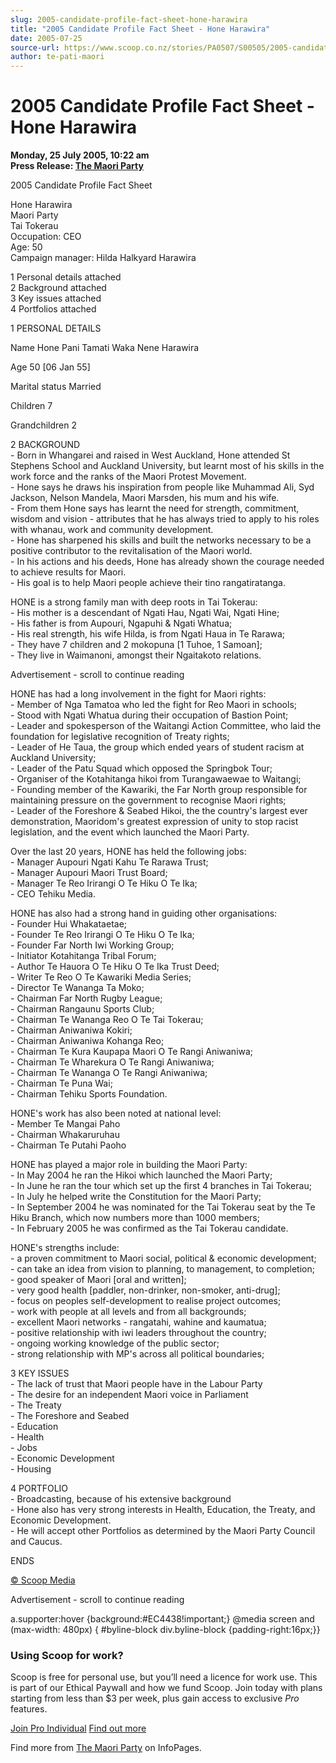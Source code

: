 ```yaml
---
slug: 2005-candidate-profile-fact-sheet-hone-harawira
title: "2005 Candidate Profile Fact Sheet - Hone Harawira"
date: 2005-07-25
source-url: https://www.scoop.co.nz/stories/PA0507/S00505/2005-candidate-profile-fact-sheet-hone-harawira.htm
author: te-pati-maori
---
```

2005 Candidate Profile Fact Sheet - Hone Harawira
=================================================

**Monday, 25 July 2005, 10:22 am**  
**Press Release: [The Maori Party](https://info.scoop.co.nz/The_Maori_Party)**

2005 Candidate Profile Fact Sheet

Hone Harawira  
Maori Party  
Tai Tokerau  
Occupation: CEO  
Age: 50  
Campaign manager: Hilda Halkyard Harawira

1 Personal details attached  
2 Background attached  
3 Key issues attached  
4 Portfolios attached

1 PERSONAL DETAILS

Name Hone Pani Tamati Waka Nene Harawira

Age 50 \[06 Jan 55\]

Marital status Married

Children 7

Grandchildren 2

2 BACKGROUND  
\- Born in Whangarei and raised in West Auckland, Hone attended St Stephens School and Auckland University, but learnt most of his skills in the work force and the ranks of the Maori Protest Movement.  
\- Hone says he draws his inspiration from people like Muhammad Ali, Syd Jackson, Nelson Mandela, Maori Marsden, his mum and his wife.  
\- From them Hone says has learnt the need for strength, commitment, wisdom and vision - attributes that he has always tried to apply to his roles with whanau, work and community development.  
\- Hone has sharpened his skills and built the networks necessary to be a positive contributor to the revitalisation of the Maori world.  
\- In his actions and his deeds, Hone has already shown the courage needed to achieve results for Maori.  
\- His goal is to help Maori people achieve their tino rangatiratanga.

HONE is a strong family man with deep roots in Tai Tokerau:  
\- His mother is a descendant of Ngati Hau, Ngati Wai, Ngati Hine;  
\- His father is from Aupouri, Ngapuhi & Ngati Whatua;  
\- His real strength, his wife Hilda, is from Ngati Haua in Te Rarawa;  
\- They have 7 children and 2 mokopuna \[1 Tuhoe, 1 Samoan\];  
\- They live in Waimanoni, amongst their Ngaitakoto relations.

Advertisement - scroll to continue reading





HONE has had a long involvement in the fight for Maori rights:  
\- Member of Nga Tamatoa who led the fight for Reo Maori in schools;  
\- Stood with Ngati Whatua during their occupation of Bastion Point;  
\- Leader and spokesperson of the Waitangi Action Committee, who laid the foundation for legislative recognition of Treaty rights;  
\- Leader of He Taua, the group which ended years of student racism at Auckland University;  
\- Leader of the Patu Squad which opposed the Springbok Tour;  
\- Organiser of the Kotahitanga hikoi from Turangawaewae to Waitangi;  
\- Founding member of the Kawariki, the Far North group responsible for maintaining pressure on the government to recognise Maori rights;  
\- Leader of the Foreshore & Seabed Hikoi, the the country's largest ever demonstration, Maoridom's greatest expression of unity to stop racist legislation, and the event which launched the Maori Party.

Over the last 20 years, HONE has held the following jobs:  
\- Manager Aupouri Ngati Kahu Te Rarawa Trust;  
\- Manager Aupouri Maori Trust Board;  
\- Manager Te Reo Irirangi O Te Hiku O Te Ika;  
\- CEO Tehiku Media.

HONE has also had a strong hand in guiding other organisations:  
\- Founder Hui Whakataetae;  
\- Founder Te Reo Irirangi O Te Hiku O Te Ika;  
\- Founder Far North Iwi Working Group;  
\- Initiator Kotahitanga Tribal Forum;  
\- Author Te Hauora O Te Hiku O Te Ika Trust Deed;  
\- Writer Te Reo O Te Kawariki Media Series;  
\- Director Te Wananga Ta Moko;  
\- Chairman Far North Rugby League;  
\- Chairman Rangaunu Sports Club;  
\- Chairman Te Wananga Reo O Te Tai Tokerau;  
\- Chairman Aniwaniwa Kokiri;  
\- Chairman Aniwaniwa Kohanga Reo;  
\- Chairman Te Kura Kaupapa Maori O Te Rangi Aniwaniwa;  
\- Chairman Te Wharekura O Te Rangi Aniwaniwa;  
\- Chairman Te Wananga O Te Rangi Aniwaniwa;  
\- Chairman Te Puna Wai;  
\- Chairman Tehiku Sports Foundation.

HONE's work has also been noted at national level:  
\- Member Te Mangai Paho  
\- Chairman Whakaruruhau  
\- Chairman Te Putahi Paoho

HONE has played a major role in building the Maori Party:  
\- In May 2004 he ran the Hikoi which launched the Maori Party;  
\- In June he ran the tour which set up the first 4 branches in Tai Tokerau;  
\- In July he helped write the Constitution for the Maori Party;  
\- In September 2004 he was nominated for the Tai Tokerau seat by the Te Hiku Branch, which now numbers more than 1000 members;  
\- In February 2005 he was confirmed as the Tai Tokerau candidate.

HONE's strengths include:  
\- a proven commitment to Maori social, political & economic development;  
\- can take an idea from vision to planning, to management, to completion;  
\- good speaker of Maori \[oral and written\];  
\- very good health \[paddler, non-drinker, non-smoker, anti-drug\];  
\- focus on peoples self-development to realise project outcomes;  
\- work with people at all levels and from all backgrounds;  
\- excellent Maori networks - rangatahi, wahine and kaumatua;  
\- positive relationship with iwi leaders throughout the country;  
\- ongoing working knowledge of the public sector;  
\- strong relationship with MP's across all political boundaries;

3 KEY ISSUES  
\- The lack of trust that Maori people have in the Labour Party  
\- The desire for an independent Maori voice in Parliament  
\- The Treaty  
\- The Foreshore and Seabed  
\- Education  
\- Health  
\- Jobs  
\- Economic Development  
\- Housing

4 PORTFOLIO  
\- Broadcasting, because of his extensive background  
\- Hone also has very strong interests in Health, Education, the Treaty, and Economic Development.  
\- He will accept other Portfolios as determined by the Maori Party Council and Caucus.

ENDS

  

[© Scoop Media](http://www.scoop.co.nz/about/terms.html)  

Advertisement - scroll to continue reading



a.supporter:hover {background:#EC4438!important;} @media screen and (max-width: 480px) { #byline-block div.byline-block {padding-right:16px;}}

### Using Scoop for work?

Scoop is free for personal use, but you’ll need a licence for work use. This is part of our Ethical Paywall and how we fund Scoop. Join today with plans starting from less than $3 per week, plus gain access to exclusive _Pro_ features.  
  
[Join Pro Individual](https://pro.scoop.co.nz/Individual/?from=ProIn24) [Find out more](https://pro.scoop.co.nz/using-scoop-for-work/?from=ProIn24)

Find more from [The Maori Party](https://info.scoop.co.nz/The_Maori_Party) on InfoPages.